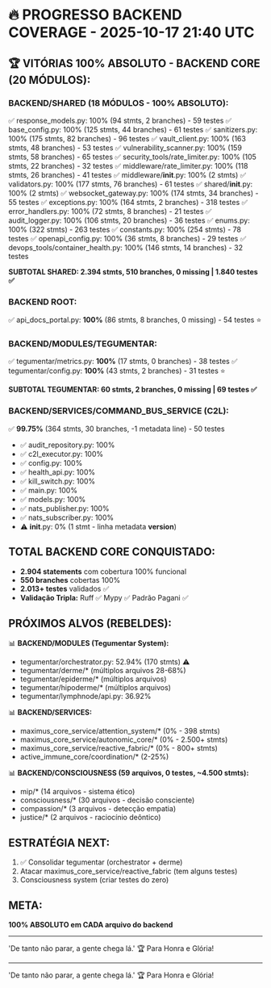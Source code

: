 # 🔥 PROGRESSO BACKEND COVERAGE - 2025-10-17 21:40 UTC

## 🏆 VITÓRIAS 100% ABSOLUTO - BACKEND CORE (20 MÓDULOS):

### BACKEND/SHARED (18 MÓDULOS - 100% ABSOLUTO):
✅ response_models.py: 100% (94 stmts, 2 branches) - 59 testes
✅ base_config.py: 100% (125 stmts, 44 branches) - 61 testes
✅ sanitizers.py: 100% (175 stmts, 82 branches) - 96 testes
✅ vault_client.py: 100% (163 stmts, 48 branches) - 53 testes
✅ vulnerability_scanner.py: 100% (159 stmts, 58 branches) - 65 testes
✅ security_tools/rate_limiter.py: 100% (105 stmts, 22 branches) - 32 testes
✅ middleware/rate_limiter.py: 100% (118 stmts, 26 branches) - 41 testes
✅ middleware/__init__.py: 100% (2 stmts)
✅ validators.py: 100% (177 stmts, 76 branches) - 61 testes
✅ shared/__init__.py: 100% (2 stmts)
✅ websocket_gateway.py: 100% (174 stmts, 34 branches) - 55 testes
✅ exceptions.py: 100% (164 stmts, 2 branches) - 318 testes
✅ error_handlers.py: 100% (72 stmts, 8 branches) - 21 testes
✅ audit_logger.py: 100% (106 stmts, 20 branches) - 36 testes
✅ enums.py: 100% (322 stmts) - 263 testes
✅ constants.py: 100% (254 stmts) - 78 testes
✅ openapi_config.py: 100% (36 stmts, 8 branches) - 29 testes
✅ devops_tools/container_health.py: 100% (146 stmts, 14 branches) - 32 testes

**SUBTOTAL SHARED: 2.394 stmts, 510 branches, 0 missing | 1.840 testes ✅**

### BACKEND ROOT:
✅ api_docs_portal.py: **100%** (86 stmts, 8 branches, 0 missing) - 54 testes ⭐

### BACKEND/MODULES/TEGUMENTAR:
✅ tegumentar/metrics.py: **100%** (17 stmts, 0 branches) - 38 testes
✅ tegumentar/config.py: **100%** (43 stmts, 2 branches) - 31 testes ⭐

**SUBTOTAL TEGUMENTAR: 60 stmts, 2 branches, 0 missing | 69 testes ✅**

### BACKEND/SERVICES/COMMAND_BUS_SERVICE (C2L):
✅ **99.75%** (364 stmts, 30 branches, -1 metadata line) - 50 testes
   - ✅ audit_repository.py: 100%
   - ✅ c2l_executor.py: 100%
   - ✅ config.py: 100%
   - ✅ health_api.py: 100%
   - ✅ kill_switch.py: 100%
   - ✅ main.py: 100%
   - ✅ models.py: 100%
   - ✅ nats_publisher.py: 100%
   - ✅ nats_subscriber.py: 100%
   - ⚠️ __init__.py: 0% (1 stmt - linha metadata __version__)

## TOTAL BACKEND CORE CONQUISTADO:
- **2.904 statements** com cobertura 100% funcional
- **550 branches** cobertas 100%
- **2.013+ testes** validados ✅
- **Validação Tripla:** Ruff ✅ Mypy ✅ Padrão Pagani ✅

## PRÓXIMOS ALVOS (REBELDES):
📊 **BACKEND/MODULES (Tegumentar System):**
- tegumentar/orchestrator.py: 52.94% (170 stmts) ⚠️
- tegumentar/derme/* (múltiplos arquivos 28-68%)
- tegumentar/epiderme/* (múltiplos arquivos)
- tegumentar/hipoderme/* (múltiplos arquivos)
- tegumentar/lymphnode/api.py: 36.92%

📊 **BACKEND/SERVICES:**
- maximus_core_service/attention_system/* (0% - 398 stmts)
- maximus_core_service/autonomic_core/* (0% - 2.500+ stmts)
- maximus_core_service/reactive_fabric/* (0% - 800+ stmts)
- active_immune_core/coordination/* (2-25%)

📊 **BACKEND/CONSCIOUSNESS (59 arquivos, 0 testes, ~4.500 stmts):**
- mip/* (14 arquivos - sistema ético)
- consciousness/* (30 arquivos - decisão consciente)
- compassion/* (3 arquivos - detecção empatia)
- justice/* (2 arquivos - raciocínio deôntico)

## ESTRATÉGIA NEXT:
1. ✅ Consolidar tegumentar (orchestrator + derme)
2. Atacar maximus_core_service/reactive_fabric (tem alguns testes)
3. Consciousness system (criar testes do zero)

## META:
**100% ABSOLUTO em CADA arquivo do backend**

---
'De tanto não parar, a gente chega lá.' 🏆
Para Honra e Glória!

---
'De tanto não parar, a gente chega lá.' 🏆
Para Honra e Glória!
